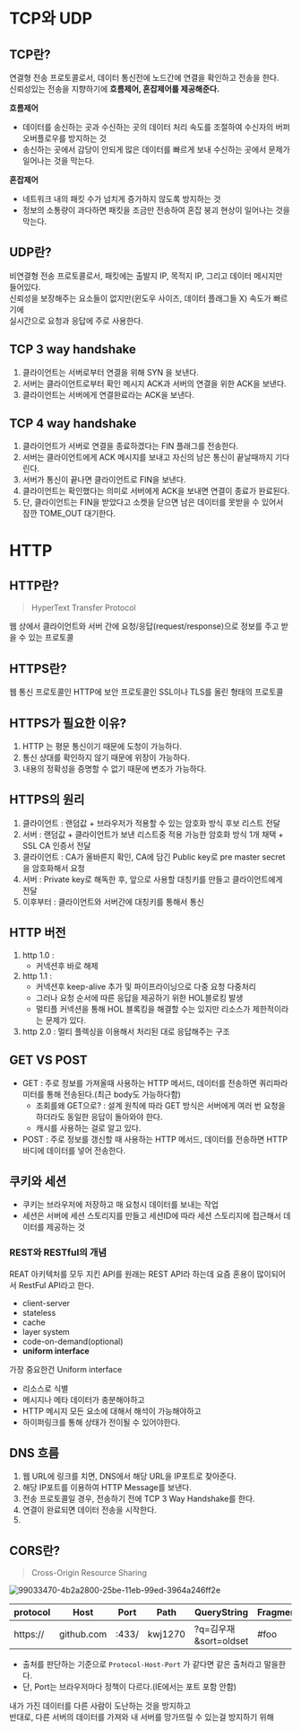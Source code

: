# TCP와 UDP
## TCP란?   
    
연결형 전송 프로토콜로서, 데이터 통신전에 노드간에 연결을 확인하고 전송을 한다.      
신뢰성있는 전송을 지향하기에 **흐름제어, 혼잡제어를 제공해준다.**      
 
**흐름제어**
* 데이터를 송신하는 곳과 수신하는 곳의 데이터 처리 속도를 조절하여 수신자의 버퍼 오버플로우를 방지하는 것
* 송신하는 곳에서 감당이 안되게 많은 데이터를 빠르게 보내 수신하는 곳에서 문제가 일어나는 것을 막는다.

**혼잡제어**
* 네트워크 내의 패킷 수가 넘치게 증가하지 않도록 방지하는 것
* 정보의 소통량이 과다하면 패킷을 조금만 전송하여 혼잡 붕괴 현상이 일어나는 것을 막는다.

## UDP란? 
  
비연결형 전송 프로토콜로서, 패킷에는 출발지 IP, 목적지 IP, 그리고 데이터 메시지만 들어있다.         
신뢰성을 보장해주는 요소들이 없지만(윈도우 사이즈, 데이터 플래그들 X) 속도가 빠르기에       
실시간으로 요청과 응답에 주로 사용한다.   

## TCP 3 way handshake 

1. 클라이언트는 서버로부터 연결을 위해 SYN 을 보낸다.    
2. 서버는 클라이언트로부터 확인 메시지 ACK과 서버의 연결을 위한 ACK을 보낸다.   
3. 클라이언트는 서버에게 연결완료라는 ACK을 보낸다.  

## TCP 4 way handshake
  
1. 클라이언트가 서버로 연결을 종료하겠다는 FIN 플래그를 전송한다.   
2. 서버는 클라이언트에게 ACK 메시지를 보내고 자신의 남은 통신이 끝날때까지 기다린다.   
3. 서버가 통신이 끝나면 클라이언트로 FIN을 보낸다.  
4. 클라이언트는 확인했다는 의미로 서버에게 ACK을 보내면 연결이 종료가 완료된다.    
5. 단, 클라이언트는 FIN을 받았다고 소켓을 닫으면 남은 데이터를 못받을 수 있어서 잠깐 TOME_OUT 대기한다.  

# HTTP
## HTTP란?  
> HyperText Transfer Protocol
    
웹 상에서 클라이언트와 서버 간에 요청/응답(request/response)으로 정보를 주고 받을 수 있는 프로토콜    

## HTTPS란?  
    
웹 통신 프로토콜인 HTTP에 보안 프로토콜인 SSL이나 TLS를 올린 형태의 프로토콜         
  
## HTTPS가 필요한 이유?

1. HTTP 는 평문 통신이기 때문에 도청이 가능하다.
2. 통신 상대를 확인하지 않기 때문에 위장이 가능하다.
3. 내용의 정확성을 증명할 수 없기 때문에 변조가 가능하다.

## HTTPS의 원리 

1. 클라이언트 : 랜덤값 + 브라우저가 적용할 수 있는 암호화 방식 후보 리스트 전달
2. 서버 : 랜덤값 + 클라이언트가 보낸 리스트중 적용 가능한 암호화 방식 1개 채택 + SSL CA 인증서 전달
3. 클라이언트 : CA가 올바른지 확인, CA에 담긴 Public key로 pre master secret을 암호화해서 요청
4. 서버 : Private key로 해독한 후, 앞으로 사용할 대칭키를 만들고 클라이언트에게 전달
5. 이후부터 : 클라이언트와 서버간에 대칭키를 통해서 통신

## HTTP 버전 

1. http 1.0 : 
    * 커넥션후 바로 해제
2. http 1.1 :   
    * 커넥션후 keep-alive 추가 및 파이프라이닝으로 다중 요청 다중처리    
    * 그러나 요청 순서에 따른 응답을 제공하기 위한 HOL블로킹 발생   
    * 멀티플 커넥션을 통해 HOL 블록킹을 해결할 수는 있지만 리소스가 제한적이라는 문제가 있다.   
3. http 2.0 : 멀티 플렉싱을 이용해서 처리된 대로 응답해주는 구조  

## GET VS POST   

* GET : 주로 정보를 가져올때 사용하는 HTTP 메서드, 데이터를 전송하면 쿼리파라미터를 통해 전송된다.(최근 body도 가능하다함)      
    *  조회를왜 GET으로? : 설계 원칙에 따라 GET 방식은 서버에게 여러 번 요청을 하더라도 동일한 응답이 돌아와야 한다.   
    *  캐시를 사용하는 걸로 알고 있다.   
* POST : 주로 정보를 갱신할 때 사용하는 HTTP 메서드, 데이터를 전송하면 HTTP 바디에 데이터를 넣어 전송한다.    

## 쿠키와 세션 
   
* 쿠키는 브라우저에 저장하고 매 요청시 데이터를 보내는 작업       
* 세션은 서버에 세션 스토리지를 만들고 세션ID에 따라 세션 스토리지에 접근해서 데이터를 제공하는 것     

### REST와 RESTful의 개념   
   
REAT 아키텍처를 모두 지킨 API를 원래는 REST API라 하는데 요즘 혼용이 많이되어서 RestFul API라고 한다.    

* client-server  
* stateless  
* cache  
* layer system   
* code-on-demand(optional)  
* **uniform interface**   

가장 중요한건 Uniform interface   

* 리소스로 식별 
* 메시지나 메타 데이터가 충분해야하고   
* HTTP 메시지 모든 요소에 대해서 해석이 가능해야하고  
* 하이퍼링크를 통해 상태가 전이될 수 있어야한다.  

## DNS 흐름 

1. 웹 URL에 링크를 치면, DNS에서 해당 URL을 IP포트로 찾아준다.   
2. 해당 IP포트를 이용하여 HTTP Message를 보낸다.  
3. 전송 프로토콜일 경우, 전송하기 전에 TCP 3 Way Handshake를 한다.  
4. 연결이 완료되면 데이터 전송을 시작한다.   
5. 

## CORS란?   
> Cross-Origin Resource Sharing 

![99033470-4b2a2800-25be-11eb-99ed-3964a246ff2e](https://user-images.githubusercontent.com/50267433/147178759-97f95429-eeff-408e-8d04-86b64ea0f374.png)

|protocol|Host|Port|Path|QueryString|Fragment|
|--------|----------|-----|-------|---------------------|-----|
|https://|github.com|:433/|kwj1270|?q=김우재 &sort=oldset|#foo|

    
* 출처를 판단하는 기준으로 `Protocol-Host-Port` 가 같다면 같은 출처라고 말을한다.      
* 단, Port는 브라우저마다 정책이 다르다.(IE에서는 포트 포함 안함)  
  
내가 가진 데이터를 다른 사람이 도난하는 것을 방지하고    
반대로, 다른 서버의 데이터를 가져와 내 서버를 망가뜨릴 수 있는걸 방지하기 위해  

